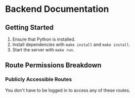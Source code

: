 # Backend Documentation

## Getting Started

1. Ensure that Python is installed.
2. Install dependencies with `make install` and `make install`.
3. Start the server with `make run`.

## Route Permissions Breakdown

### Publicly Accessible Routes

You don't have to be logged in to access any of these routes.


